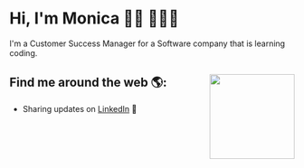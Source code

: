 # Hi, I'm Monica 👋🏾 👩🏾‍💻


I'm a Customer Success Manager for a Software company that is learning coding.


## Find me around the web 🌎: <a href="https://www.linkedin.com/in/rebeka-calcagniti-308820116/"><img align="right" width="150" height="150" src="https://www.linkedin.com/in/rebeka-calcagniti-308820116/"></a>


- Sharing updates on <a href="https://www.linkedin.com/in/rebeka-calcagniti-308820116/">LinkedIn</a> 💼
